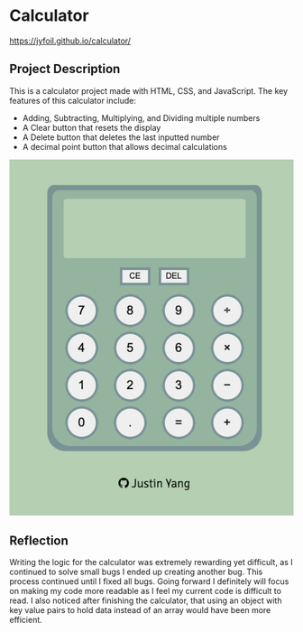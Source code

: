 # Calculator

https://jyfoil.github.io/calculator/

## Project Description

This is a calculator project made with HTML, CSS, and JavaScript. The key features of this calculator include:

- Adding, Subtracting, Multiplying, and Dividing multiple numbers
- A Clear button that resets the display
- A Delete button that deletes the last inputted number
- A decimal point button that allows decimal calculations

![](images/calculator.png)

## Reflection

Writing the logic for the calculator was extremely rewarding yet difficult, as I continued to solve small bugs I ended up creating another bug. This process continued until I fixed all bugs. Going forward I definitely will focus on making my code more readable as I feel my current code is difficult to read. I also noticed after finishing the calculator, that using an object with key value pairs to hold data instead of an array would have been more efficient.
